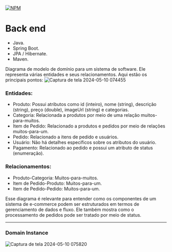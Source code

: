 [![NPM](https://img.shields.io/npm/l/react)](https://github.com/ewertondrigues02/web-services-com-springboot-jpa-hibernate/blob/master/LICENSE)
# Back end 

   * Java.
   * Spring Boot.
   * JPA / Hibernate.
   * Maven.

     
Diagrama de modelo de domínio para um sistema de software. Ele representa várias entidades e seus relacionamentos. Aqui estão os principais pontos:
![Captura de tela 2024-05-10 074455](https://github.com/ewertondrigues02/web-services-com-springboot-jpa-hibernate/assets/106437473/d02c7484-1852-40fb-9469-bee7d76bb6c9)

### Entidades:
 * Produto: Possui atributos como id (inteiro), nome (string), descrição (string), preço (double), imageUrl (string) e categorias.
 * Categoria: Relacionada a produtos por meio de uma relação muitos-para-muitos.
 * Item de Pedido: Relacionado a produtos e pedidos por meio de relações muitos-para-um.
 * Pedido: Relacionado a itens de pedido e usuários.
 * Usuário: Não há detalhes específicos sobre os atributos do usuário.
 * Pagamento: Relacionado ao pedido e possui um atributo de status (enumeração).
### Relacionamentos:
 * Produto-Categoria: Muitos-para-muitos.
 * Item de Pedido-Produto: Muitos-para-um.
 * Item de Pedido-Pedido: Muitos-para-um.
   
Esse diagrama é relevante para entender como os componentes de um sistema de e-commerce podem ser estruturados em termos de gerenciamento de dados e fluxo. Ele também mostra como o processamento de pedidos pode ser tratado por meio de status. 

---
### Domain Instance

![Captura de tela 2024-05-10 075820](https://github.com/ewertondrigues02/web-services-com-springboot-jpa-hibernate/assets/106437473/f1e4cfa5-4c6c-45f5-bf2d-d18f33fcf9e3)



